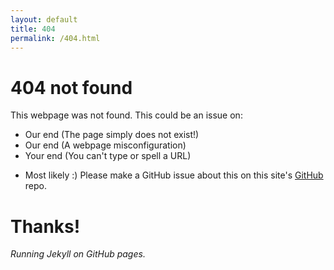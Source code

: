 ```yaml
---
layout: default
title: 404
permalink: /404.html
---
```

# 404 not found
This webpage was not found.  This could be an issue on:
* Our end (The page simply does not exist!)
* Our end (A webpage misconfiguration)
* Your end (You can't type or spell a URL)
- Most likely :)
Please make a GitHub issue about this on this site's [GitHub](https://github.com/TheSense5b5t/TheSense5b5t.github.io) repo.


# Thanks!
*Running Jekyll on GitHub pages.*
